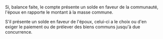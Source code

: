 Si, balance faite, le compte présente un solde en faveur de la communauté, l'époux en rapporte le montant à la masse commune.

S'il présente un solde en faveur de l'époux, celui-ci a le choix ou d'en exiger le paiement ou de prélever des biens communs jusqu'à due concurrence.
